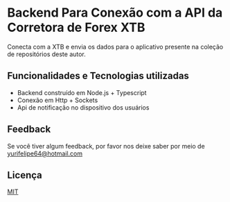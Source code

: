 # Backend Para Conexão com a API da Corretora de Forex XTB

Conecta com a XTB e envia os dados para o aplicativo presente na coleção de repositórios deste autor.
## Funcionalidades e Tecnologias utilizadas

- Backend construído em Node.js + Typescript
- Conexão em Http + Sockets
- Api de notificação no dispositivo dos usuários


## Feedback

Se você tiver algum feedback, por favor nos deixe saber por meio de yurifelipe64@hotmail.com


## Licença

[MIT](https://choosealicense.com/licenses/mit/)

